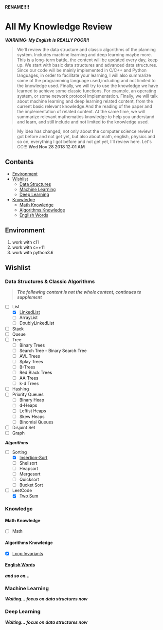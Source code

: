 **RENAME!!!!**

# All My Knowledge Review

***WARNING: My English is REALLY POOR!!***

> We'll review the data structure and classic algorithms of the planning system. Includes machine learning and deep learning maybe more. This is a long-term battle, the content will be updated every day, keep up. We start with basic data structures and advanced data structures. Since our code will be mainly implemented in C/C++ and Python languages, in order to facilitate your learning, I will also summarize some of the programming language used,including and not limited to the knowledge used. Finally, we will try to use the knowledge we have learned to achieve some classic functions. For example, an operating system, or some network protocol implementation. Finally, we will talk about machine learning and deep learning related content, from the current basic relevant knowledge.And the reading of the paper and the implementation of related content. At the same time, we will summarize relevant mathematics knowledge to help you understand and learn, and still include and not limited to the knowledge used.

> My idea has changed, not only about the computer science review I got before and not get yet, but also about math, english, physics and so on, everything I got before and not get yet, I'll review here. Let's GO!!! **Wed Nov 28 2018 12:01 AM**

## Contents
- [Environment](#Environment)
- [Wishlist](#Wishlist)
    - [Data Structures](#data-structures--classic-algorithms)
    - [Machine Learning](#Machine-Learning)
    - [Deep Learning](#Deep-Learning)
- [Knowledge](#Knowledge)
	- [Math Knowledge](#Math-Knowledge)
	- [Algorithms Knowledge](#Algorithms-Knowledge)
	- [English Words](#English-Words)

## Environment

1. work with c11
2. work with c++11
3. work with python3.6

## Wishlist

### Data Structures & Classic Algorithms

> ***The following content is not the whole content, continues to supplement***

- [ ] List
	- [x] [LinkedList](https://github.com/sherlockblaze/data_structures_review/blob/master/lists/README.md#LinkedList)
	- [ ] ArrayList
	- [ ] DoublyLinkedList
- [ ] Stack
- [ ] Queue
- [ ] Tree
	- [ ] Binary Trees
	- [ ] Search Tree - Binary Search Tree
	- [ ] AVL Trees
	- [ ] Splay Trees
	- [ ] B-Trees
	- [ ] Red Black Trees
	- [ ] AA-Trees
	- [ ] k-d Trees
- [ ] Hashing
- [ ] Priority Queues
	- [ ] Binary Heap
	- [ ] d-Heaps
	- [ ] Leftist Heaps
	- [ ] Skew Heaps
	- [ ] Binomial Queues
- [ ] Disjoint Set
- [ ] Graph

***Algorithms***

- [ ] Sorting
	- [x] [Insertion-Sort](./algorithms/README.md/#insertion-sort)
	- [ ] Shellsort
	- [ ] Heapsort
	- [ ] Mergesort
	- [ ] Quicksort
	- [ ] Bucket Sort
- [ ] LeetCode
    - [x] [Two Sum](./algorithms/README.md/#Two-Sum)

### Knowledge

#### Math Knowledge

- [ ] Math


#### Algorithms Knowledge

- [x] [Loop Invariants](./knowledge/algorithms/LoopInvariants.md/#loop-invariants)

#### [English Words](./knowledge/english/README.md)

***and so on...***

### Machine Learning

***Waiting... focus on data structures now***

### Deep Learning

***Waiting... focus on data structures now***